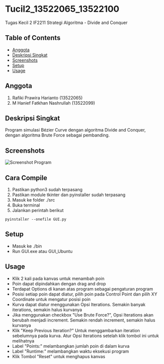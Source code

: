 # Tucil2_13522065_13522100
Tugas Kecil 2 IF2211 Strategi Algoritma -  Divide and Conquer

## Table of Contents
* [Anggota](#anggota)
* [Deskripsi Singkat](#deskripsi-singkat)
* [Screenshots](#screenshots)
* [Setup](#setup)
* [Usage](#usage)

## Anggota 
1. Rafiki Prawira Harianto (13522065)
2. M Hanief Fatkhan Nashrullah (13522099)

## Deskripsi Singkat
Program simulasi Bézier Curve dengan algoritma Divide and Conquer, dengan algoritma Brute Force sebagai pembanding.

## Screenshots
![Screenshot Program](https://cdn.discordapp.com/attachments/669015264242958339/1219330480990589028/image.png?ex=660ae900&is=65f87400&hm=93ddc43c129044c74aa70345f8399981e130042c48611f085a4585185f873070&)

## Cara Compile
1. Pastikan python3 sudah terpasang
2. Pastikan module tkinter dan pyinstaller sudah terpasang
3. Masuk ke folder ./src
4. Buka terminal
5. Jalankan perintah berikut
```
pyinstaller --onefile GUI.py
```

## Setup
- Masuk ke ./bin
- Run GUI.exe atau GUI_Ubuntu

## Usage
- Klik 2 kali pada kanvas untuk menambah poin
- Poin dapat dipindahkan dengan drag and drop
- Terdapat Options di kanan atas program sebagai pengaturan program
- Posisi setiap poin dapat diatur, pilih poin pada Control Point dan pilih XY Coordinate untuk mengatur posisi poin
- Kurva dapat diatur menggunakan Opsi Iterations. Semakin banyak iterations, semakin halus kurvanya
- Jika menggunakan checkbox "Use Brute Force?", Opsi Iterations akan berubah menjadi increment. Semakin rendah increment, semakin halus kurvanya
- Klik "Keep Previous Iteration?" Untuk menggambarkan iteration sebelumnya pada kurva. Atur Opsi Iterations setelah klik tombol ini untuk melihatnya
- Label "Points:" melambangkan jumlah poin di dalam kurva
- Label "Runtime:" melambangkan waktu eksekusi program
- Klik Tombol "Reset" untuk menghapus kanvas
